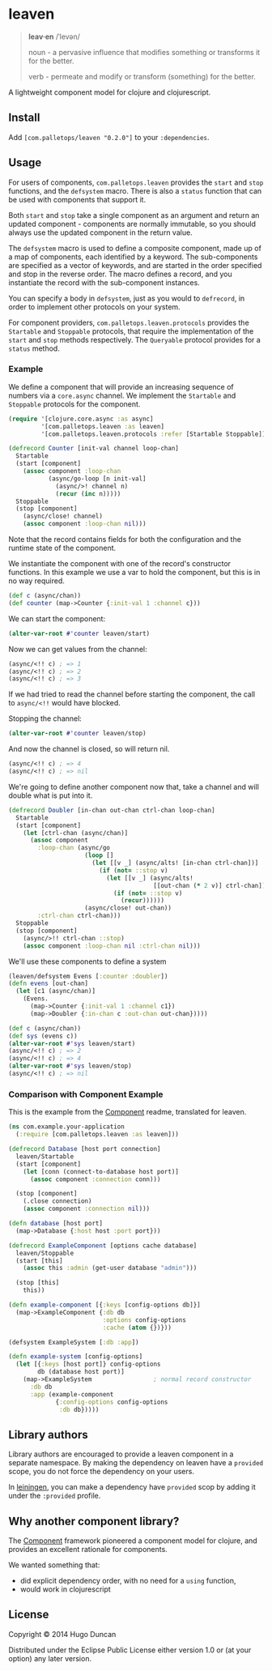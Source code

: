 # leaven

> __leav·en__  /ˈlevən/
>
> noun  - a pervasive influence that modifies something or transforms it for the better.
>
> verb  - permeate and modify or transform (something) for the better.

A lightweight component model for clojure and clojurescript.

## Install

Add `[com.palletops/leaven "0.2.0"]` to your `:dependencies`.

## Usage

For users of components, `com.palletops.leaven` provides the `start`
and `stop` functions, and the `defsystem` macro.  There is also a
`status` function that can be used with components that support it.

Both `start` and `stop` take a single component as an argument and
return an updated component - components are normally immutable, so
you should always use the updated component in the return value.

The `defsystem` macro is used to define a composite component, made up
of a map of components, each identified by a keyword.  The
sub-components are specified as a vector of keywords, and are started
in the order specified and stop in the reverse order.  The macro
defines a record, and you instantiate the record with the
sub-component instances.

You can specify a body in `defsystem`, just as you would to
`defrecord`, in order to implement other protocols on your system.

For component providers, `com.palletops.leaven.protocols` provides the
`Startable` and `Stoppable` protocols, that require the implementation
of the `start` and `stop` methods respectively.  The `Queryable`
protocol provides for a `status` method.

### Example

We define a component that will provide an increasing sequence of
numbers via a `core.async` channel.  We implement the `Startable` and
`Stoppable` protocols for the component.

```clj
(require '[clojure.core.async :as async]
         '[com.palletops.leaven :as leaven]
         '[com.palletops.leaven.protocols :refer [Startable Stoppable])

(defrecord Counter [init-val channel loop-chan]
  Startable
  (start [component]
    (assoc component :loop-chan
           (async/go-loop [n init-val]
             (async/>! channel n)
             (recur (inc n)))))
  Stoppable
  (stop [component]
    (async/close! channel)
    (assoc component :loop-chan nil)))
```

Note that the record contains fields for both the configuration and
the runtime state of the component.

We instantiate the component with one of the record's constructor
functions.  In this example we use a var to hold the component, but
this is in no way required.

```clj
(def c (async/chan))
(def counter (map->Counter {:init-val 1 :channel c}))
```

We can start the component:

```clj
(alter-var-root #'counter leaven/start)
```

Now we can get values from the channel:

```clj
(async/<!! c) ; => 1
(async/<!! c) ; => 2
(async/<!! c) ; => 3
```

If we had tried to read the channel before starting the component, the
call to `async/<!!` would have blocked.

Stopping the channel:

```clj
(alter-var-root #'counter leaven/stop)
```

And now the channel is closed, so will return nil.

```clj
(async/<!! c) ; => 4
(async/<!! c) ; => nil
```

We're going to define another component now that, take a channel and
will double what is put into it.


```clj
(defrecord Doubler [in-chan out-chan ctrl-chan loop-chan]
  Startable
  (start [component]
    (let [ctrl-chan (async/chan)]
      (assoc component
        :loop-chan (async/go
                     (loop []
                       (let [[v _] (async/alts! [in-chan ctrl-chan])]
                         (if (not= ::stop v)
                           (let [[v _] (async/alts!
                                        [[out-chan (* 2 v)] ctrl-chan])]
                             (if (not= ::stop v)
                               (recur))))))
                     (async/close! out-chan))
        :ctrl-chan ctrl-chan)))
  Stoppable
  (stop [component]
    (async/>!! ctrl-chan ::stop)
    (assoc component :loop-chan nil :ctrl-chan nil)))
```

We'll use these components to define a system

```clj
(leaven/defsystem Evens [:counter :doubler])
(defn evens [out-chan]
  (let [c1 (async/chan)]
    (Evens.
      (map->Counter {:init-val 1 :channel c1})
      (map->Doubler {:in-chan c :out-chan out-chan}))))

(def c (async/chan))
(def sys (evens c))
(alter-var-root #'sys leaven/start)
(async/<!! c) ; => 2
(async/<!! c) ; => 4
(alter-var-root #'sys leaven/stop)
(async/<!! c) ; => nil
```

### Comparison with Component Example

This is the example from the [Component][Component] readme, translated
for leaven.

```clj
(ns com.example.your-application
  (:require [com.palletops.leaven :as leaven]))

(defrecord Database [host port connection]
  leaven/Startable
  (start [component]
    (let [conn (connect-to-database host port)]
      (assoc component :connection conn)))

  (stop [component]
    (.close connection)
    (assoc component :connection nil)))

(defn database [host port]
  (map->Database {:host host :port port}))

(defrecord ExampleComponent [options cache database]
  leaven/Stoppable
  (start [this]
    (assoc this :admin (get-user database "admin")))

  (stop [this]
    this))

(defn example-component [{:keys [config-options db]}]
  (map->ExampleComponent {:db db
                          :options config-options
                          :cache (atom {})}))

(defsystem ExampleSystem [:db :app])

(defn example-system [config-options]
  (let [{:keys [host port]} config-options
        db (database host port)]
    (map->ExampleSystem                 ; normal record constructor
      :db db
      :app (example-component
             {:config-options config-options
              :db db}))))
```

## Library authors

Library authors are encouraged to provide a leaven component in a
separate namespace.  By making the dependency on leaven have a
`provided` scope, you do not force the dependency on your users.

In [leiningen][leiningen], you can make a dependency have `provided`
scop by adding it under the `:provided` profile.

## Why another component library?

The [Component][Component] framework pioneered a component model for
clojure, and provides an excellent rationale for components.

We wanted something that:
- did explicit dependency order, with no need for a `using` function,
- would work in clojurescript

## License

Copyright © 2014 Hugo Duncan

Distributed under the Eclipse Public License either version 1.0 or (at
your option) any later version.

[Component]:https://github.com/stuartsierra/component "Stuart Sierra's Component"
[leiningen]:https://github.com/technomancy/leiningen "Leiningen"
